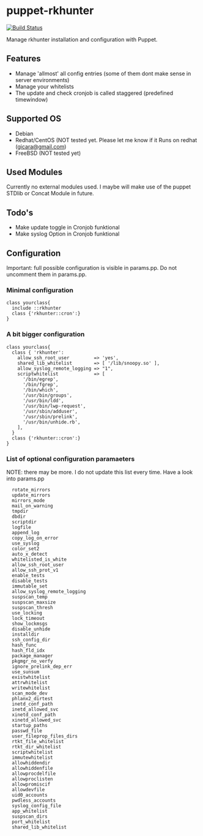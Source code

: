 puppet-rkhunter
===============

[![Build Status](https://travis-ci.org/mmz-srf/puppet-rkhunter.png?branch=master)](https://travis-ci.org/mmz-srf/puppet-rkhunter)

Manage rkhunter installation and configuration with Puppet. 

## Features
- Manage 'allmost' all config entries (some of them dont make sense in server environments)
- Manage your whitelists
- The update and check cronjob is called staggered (predefined timewindow)

## Supported OS
- Debian 
- Redhat/CentOS (NOT tested yet. Please let me know if it Runs on redhat (gicara@gmail.com)
- FreeBSD (NOT tested yet)

## Used Modules 
Currently no external modules used. I maybe will make use of the puppet STDlib or Concat Module in future. 

## Todo's 
- Make update toggle in Cronjob funktional
- Make syslog Option in Cronjob funktional

## Configuration

Important: full possible configuration is visible in params.pp. Do not uncomment them in params.pp. 

### Minimal configuration
```
class yourclass{
  include ::rkhunter
  class {'rkhunter::cron':}
}
```

### A bit bigger configuration
```
class yourclass{
  class { 'rkhunter':
    allow_ssh_root_user         => 'yes',
    shared_lib_whitelist        => [ '/lib/snoopy.so' ],
    allow_syslog_remote_logging => "1",
    scriptwhitelist             => [ 
      '/bin/egrep',
      '/bin/fgrep',
      '/bin/which',
      '/usr/bin/groups',
      '/usr/bin/ldd',
      '/usr/bin/lwp-request',
      '/usr/sbin/adduser',
      '/usr/sbin/prelink',
      '/usr/bin/unhide.rb',
    ],
  }
  class {'rkhunter::cron':}
}
```
### List of optional configuration paramaeters
NOTE: there may be more. I do not update this list every time. Have a look into params.pp

```
  rotate_mirrors
  update_mirrors
  mirrors_mode
  mail_on_warning
  tmpdir
  dbdir
  scriptdir
  logfile
  append_log
  copy_log_on_error
  use_syslog
  color_set2
  auto_x_detect
  whitelisted_is_white
  allow_ssh_root_user
  allow_ssh_prot_v1
  enable_tests
  disable_tests
  immutable_set
  allow_syslog_remote_logging
  suspscan_temp
  suspscan_maxsize
  suspscan_thresh
  use_locking
  lock_timeout
  show_lockmsgs
  disable_unhide
  installdir
  ssh_config_dir
  hash_func
  hash_fld_idx
  package_manager
  pkgmgr_no_verfy
  ignore_prelink_dep_err
  use_sunsum
  existwhitelist
  attrwhitelist
  writewhitelist
  scan_mode_dev
  phlanx2_dirtest
  inetd_conf_path
  inetd_allowed_svc
  xinetd_conf_path
  xinetd_allowed_svc
  startup_paths
  passwd_file
  user_fileprop_files_dirs
  rtkt_file_whitelist
  rtkt_dir_whitelist
  scriptwhitelist
  immutewhitelist
  allowhiddendir
  allowhiddenfile
  allowprocdelfile
  allowproclisten
  allowpromiscif
  allowdevfile
  uid0_accounts
  pwdless_accounts
  syslog_config_file
  app_whitelist
  suspscan_dirs
  port_whitelist
  shared_lib_whitelist
```

